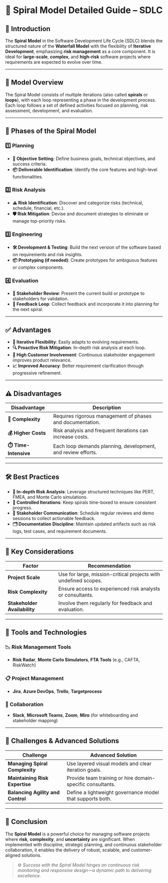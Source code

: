 # 🔄 Spiral Model Detailed Guide – SDLC

## 📘 Introduction

The **Spiral Model** in the Software Development Life Cycle (SDLC) blends the structured nature of the **Waterfall Model** with the flexibility of **Iterative Development**, emphasizing **risk management** as a core component. It is ideal for **large-scale**, **complex**, and **high-risk** software projects where requirements are expected to evolve over time.

---

## 🔁 Model Overview

The Spiral Model consists of multiple iterations (also called **spirals** or **loops**), with each loop representing a phase in the development process. Each loop follows a set of defined activities focused on planning, risk assessment, development, and evaluation.

---

## 🧭 Phases of the Spiral Model

### 1️⃣ Planning

- **🎯 Objective Setting**: Define business goals, technical objectives, and success criteria.
- **📦 Deliverable Identification**: Identify the core features and high-level functionalities.

### 2️⃣ Risk Analysis

- **⚠️ Risk Identification**: Discover and categorize risks (technical, schedule, financial, etc.).
- **🛡️ Risk Mitigation**: Devise and document strategies to eliminate or manage top-priority risks.

### 3️⃣ Engineering

- **🛠️ Development & Testing**: Build the next version of the software based on requirements and risk insights.
- **📦 Prototyping (if needed)**: Create prototypes for ambiguous features or complex components.

### 4️⃣ Evaluation

- **👥 Stakeholder Review**: Present the current build or prototype to stakeholders for validation.
- **🔄 Feedback Loop**: Collect feedback and incorporate it into planning for the next spiral.

---

## ✅ Advantages

- **🔁 Iterative Flexibility**: Easily adapts to evolving requirements.
- **🔍 Proactive Risk Mitigation**: In-depth risk analysis at each loop.
- **👥 High Customer Involvement**: Continuous stakeholder engagement improves product relevance.
- **📈 Improved Accuracy**: Better requirement clarification through progressive refinement.

---

## ⚠️ Disadvantages

| Disadvantage             | Description |
|--------------------------|-------------|
| **🚧 Complexity**         | Requires rigorous management of phases and documentation. |
| **💰 Higher Costs**       | Risk analysis and frequent iterations can increase costs. |
| **⏱️ Time-Intensive**     | Each loop demands planning, development, and review efforts. |

---

## 🛠️ Best Practices

- **🔬 In-depth Risk Analysis**: Leverage structured techniques like PERT, FMEA, and Monte Carlo simulations.
- **📆 Controlled Iterations**: Keep spirals time-boxed to ensure consistent progress.
- **📢 Stakeholder Communication**: Schedule regular reviews and demo sessions to collect actionable feedback.
- **🗂️ Documentation Discipline**: Maintain updated artifacts such as risk logs, test cases, and requirement documents.

---

## 🧠 Key Considerations

| Factor                      | Recommendation |
|-----------------------------|----------------|
| **Project Scale**           | Use for large, mission-critical projects with undefined scopes. |
| **Risk Complexity**         | Ensure access to experienced risk analysts or consultants. |
| **Stakeholder Availability**| Involve them regularly for feedback and evaluation. |

---

## 🧰 Tools and Technologies

### 📉 Risk Management Tools
- **Risk Radar**, **Monte Carlo Simulators**, **FTA Tools** (e.g., CAFTA, RiskWatch)

### 📋 Project Management
- **Jira**, **Azure DevOps**, **Trello**, **Targetprocess**

### 🤝 Collaboration
- **Slack**, **Microsoft Teams**, **Zoom**, **Miro** (for whiteboarding and stakeholder mapping)

---

## 🧩 Challenges & Advanced Solutions

| Challenge                      | Advanced Solution |
|-------------------------------|-------------------|
| **Managing Spiral Complexity** | Use layered visual models and clear iteration goals. |
| **Maintaining Risk Expertise** | Provide team training or hire domain-specific consultants. |
| **Balancing Agility and Control** | Define a lightweight governance model that supports both. |

---

## 🏁 Conclusion

The **Spiral Model** is a powerful choice for managing software projects where **risk**, **complexity**, and **uncertainty** are significant. When implemented with discipline, strategic planning, and continuous stakeholder collaboration, it enables the delivery of robust, scalable, and customer-aligned solutions.

> ⚙️ *Success with the Spiral Model hinges on continuous risk monitoring and responsive design—a dynamic path to delivering excellence.*